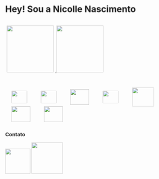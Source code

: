 # Hey! Sou a Nicolle Nascimento 

<br>


<div>
  <a href="https://github.com/c0lline">
  <img height="150em" src="https://github-readme-stats.vercel.app/api?username=c0lline&show_icons=true&theme=tokyonight" hspace="5">
  <img height="150em" src="https://github-readme-stats.vercel.app/api/top-langs/?username=c0lline&layout=compact&langs_count=16&theme=tokyonight">
  </a>
</div>


##

<div style="display: inline-block"> <br>
  <img src="https://cdn.jsdelivr.net/gh/devicons/devicon/icons/html5/html5-plain.svg" align="center" height="40"  width="50" hspace="20"/>
  <img src="https://cdn.jsdelivr.net/gh/devicons/devicon/icons/css3/css3-plain.svg" align="center" height="40"  width="50" hspace="20"/>
  <img src="https://cdn.jsdelivr.net/gh/devicons/devicon/icons/bootstrap/bootstrap-plain.svg" align="center" height="50" width="60" hspace="20"/>
  <img src="https://cdn.jsdelivr.net/gh/devicons/devicon/icons/figma/figma-original.svg" align="center" height="40" width="50" hspace="20"/>
  <img src="https://cdn.jsdelivr.net/gh/devicons/devicon/icons/php/php-plain.svg" align="center" height="60" width="70" hspace="20"/>
  <img src="https://cdn.jsdelivr.net/gh/devicons/devicon/icons/java/java-original.svg" align="center" height="50" width="60" hspace="20"/>
  <img src="https://cdn.jsdelivr.net/gh/devicons/devicon/icons/mysql/mysql-original.svg" align="center" height="50" width="60" hspace="20"/>                      
</div>

##  

### Contato

<div style="">
  <a href="mailto:nicollelnasci@gmail.com"><img href="" src="https://img.shields.io/badge/Gmail-D14836?style=for-the-badge&logo=gmail&logoColor=white" width="80"></a>
  <a href="https://www.linkedin.com/in/nicolle-nascimento-16a9b4260/"><img src="https://img.shields.io/badge/LinkedIn-0077B5?style=for-the-badge&logo=linkedin&logoColor=white" width="100"></a>
</div>



